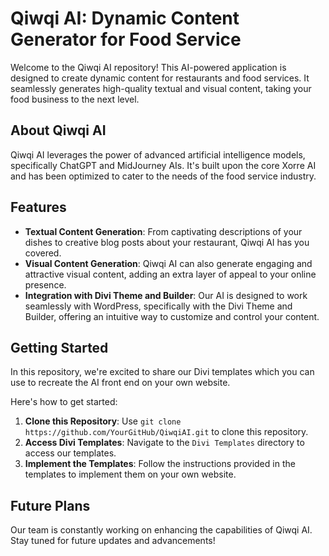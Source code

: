 # Qiwqi AI: Dynamic Content Generator for Food Service

Welcome to the Qiwqi AI repository! This AI-powered application is designed to create dynamic content for restaurants and food services. It seamlessly generates high-quality textual and visual content, taking your food business to the next level. 

## About Qiwqi AI

Qiwqi AI leverages the power of advanced artificial intelligence models, specifically ChatGPT and MidJourney AIs. It's built upon the core Xorre AI and has been optimized to cater to the needs of the food service industry.

## Features

- **Textual Content Generation**: From captivating descriptions of your dishes to creative blog posts about your restaurant, Qiwqi AI has you covered.
- **Visual Content Generation**: Qiwqi AI can also generate engaging and attractive visual content, adding an extra layer of appeal to your online presence.
- **Integration with Divi Theme and Builder**: Our AI is designed to work seamlessly with WordPress, specifically with the Divi Theme and Builder, offering an intuitive way to customize and control your content.

## Getting Started

In this repository, we're excited to share our Divi templates which you can use to recreate the AI front end on your own website. 

Here's how to get started:

1. **Clone this Repository**: Use `git clone https://github.com/YourGitHub/QiwqiAI.git` to clone this repository.
2. **Access Divi Templates**: Navigate to the `Divi Templates` directory to access our templates.
3. **Implement the Templates**: Follow the instructions provided in the templates to implement them on your own website.

## Future Plans

Our team is constantly working on enhancing the capabilities of Qiwqi AI. Stay tuned for future updates and advancements!